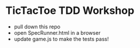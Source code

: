 # TicTacToe TDD Workshop

* pull down this repo
* open SpecRunner.html in a browser
* update game.js to make the tests pass!
